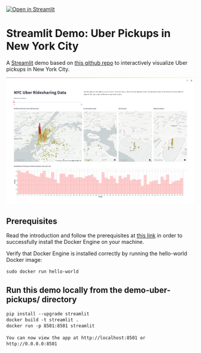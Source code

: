 [![Open in Streamlit](https://static.streamlit.io/badges/streamlit_badge_black_white.svg)](https://share.streamlit.io/streamlit/demo-uber-nyc-pickups/main)

# Streamlit Demo: Uber Pickups in New York City
A [Streamlit](https://streamlit.io) demo based on [this github repo](https://github.com/streamlit/demo-uber-nyc-pickups/) to interactively visualize Uber pickups in New York City.

![Final App Animation](https://github.com/streamlit/demo-uber-nyc-pickups/raw/main/uber_demo.png "Uber demo")


## Prerequisites
Read the introduction and follow the prerequisites at [this link](https://docs.streamlit.io/knowledge-base/tutorials/deploy/docker) in order to successfully install the Docker Engine on your machine.

Verify that Docker Engine is installed correctly by running the hello-world Docker image:
```
sudo docker run hello-world
```

## Run this demo locally from the demo-uber-pickups/ directory
```
pip install --upgrade streamlit
docker build -t streamlit .
docker run -p 8501:8501 streamlit

You can now view the app at http://localhost:8501 or http://0.0.0.0:8501
```

